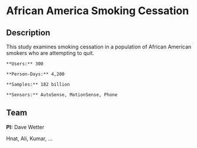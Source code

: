 African America Smoking Cessation
====================

## Description
This study examines smoking cessation in a population of African American smokers who are attempting to quit.

```{admonition} Study Details
**Users:** 300

**Person-Days:** 4,200

**Samples:** 182 billion

**Sensors:** AutoSense, MotionSense, Phone
```

## Team
**PI:** Dave Wetter

Hnat, Ali, Kumar, ...
